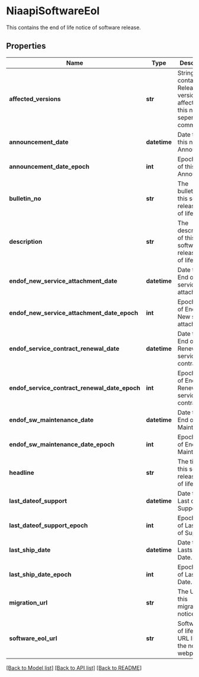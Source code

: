 # NiaapiSoftwareEol

This contains the end of life notice of software release. 
## Properties
Name | Type | Description | Notes
------------ | ------------- | ------------- | -------------
**affected_versions** | **str** | String contains the Release versions affected by this notice, seperated by comma.   | [optional] 
**announcement_date** | **datetime** | Date time of this notice Announced.   | [optional] 
**announcement_date_epoch** | **int** | Epoch time of this notice Announced.   | [optional] 
**bulletin_no** | **str** | The bulletinno of this software release end of life notice.   | [optional] 
**description** | **str** | The description of this software release end of life notice.   | [optional] 
**endof_new_service_attachment_date** | **datetime** | Date time of End of New service attachment .   | [optional] 
**endof_new_service_attachment_date_epoch** | **int** | Epoch time of End of New service attachment .   | [optional] 
**endof_service_contract_renewal_date** | **datetime** | Date time of End of Renewal of service contract .   | [optional] 
**endof_service_contract_renewal_date_epoch** | **int** | Epoch time of End of Renewal of service contract .   | [optional] 
**endof_sw_maintenance_date** | **datetime** | Date time of End of Maintenance.   | [optional] 
**endof_sw_maintenance_date_epoch** | **int** | Epoch time of End of Maintenance.   | [optional] 
**headline** | **str** | The title of this software release end of life notice.   | [optional] 
**last_dateof_support** | **datetime** | Date time of Last day of Support .   | [optional] 
**last_dateof_support_epoch** | **int** | Epoch time of Last day of Support .   | [optional] 
**last_ship_date** | **datetime** | Date time of Lastship Date.   | [optional] 
**last_ship_date_epoch** | **int** | Epoch time of Lastship Date.   | [optional] 
**migration_url** | **str** | The URL of this migration notice.   | [optional] 
**software_eol_url** | **str** | Software end of life notice URL link to the notice webpage.    | [optional] 

[[Back to Model list]](../README.md#documentation-for-models) [[Back to API list]](../README.md#documentation-for-api-endpoints) [[Back to README]](../README.md)


